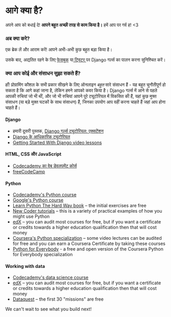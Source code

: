 # आगे क्या है?

अपने आप को बधाई दे! **आपने बहुत अच्छी तरह से काम किया है।** हमें आप पर गर्व ह! <3

### अब क्या करे?

एक ब्रेक लें और आराम करें! आपने अभी-अभी कुछ बहुत बड़ा किया है।

उसके बाद, अद्यतित रहने के लिए [फेसबुक](http://facebook.com/djangogirls) या[ ट्विटर ](https://twitter.com/djangogirls)पर Django गर्ल्स का पालन करना सुनिश्चित करें।

### क्या आप कोई और संसाधन सुझा सकते हैं?

हाँ! प्रोग्रामिंग कौशल के सभी प्रकार सीखने के लिए ऑनलाइन *बहुत* सारे संसाधन हैं - यह बहुत चुनौतीपूर्ण हो सकता है कि आगे कहां जाना है, लेकिन हमने आपको कवर किया है। Django गर्ल्स में आने से पहले आपकी रुचियां जो भी थीं, और जो भी रुचियां आपने पूरे ट्यूटोरियल में विकसित की हैं, यहां कुछ मुफ्त संसाधन (या बड़े मुक्त घटकों के साथ संसाधन) हैं, जिनका उपयोग आप वहीं करना चाहते हैं जहां आप होना चाहते हैं।

#### Django

- हमारी दूसरी पुस्तक, [Django गर्ल्स ट्यूटोरियल: एक्सटेंशन](https://tutorial-extensions.djangogirls.org/)
- [Django के आधिकारिक ट्यूटोरियल](https://docs.djangoproject.com/en/2.2/intro/tutorial01/)
- [Getting Started With Django video lessons](http://www.gettingstartedwithdjango.com/)

#### HTML, CSS और JavaScript

- [Codecademy का वेब डेवलपमेंट कोर्स](https://www.codecademy.com/learn/paths/web-development)
- [freeCodeCamp](https://www.freecodecamp.org/)

#### Python

- [Codecademy's Python course](https://www.codecademy.com/learn/learn-python)
- [Google's Python course](https://developers.google.com/edu/python/)
- [Learn Python The Hard Way book](http://learnpythonthehardway.org/book/) – the initial exercises are free
- [New Coder tutorials](http://newcoder.io/tutorials/) – this is a variety of practical examples of how you might use Python
- [edX](https://www.edx.org/course?search_query=python) – you can audit most courses for free, but if you want a certificate or credits towards a higher education qualification then that will cost money
- [Coursera's Python specialization](https://www.coursera.org/specializations/python) – some video lectures can be audited for free and you can earn a Coursera Certificate by taking these courses
- [Python for Everybody](https://www.py4e.com/) - a free and open version of the Coursera Python for Everybody specialization

#### Working with data

- [Codecademy's data science course](https://www.codecademy.com/learn/paths/data-science)
- [edX](https://www.edx.org/course/?search_query=python&subject=Data%20Analysis%20%26%20Statistics) – you can audit most courses for free, but if you want a certificate or credits towards a higher education qualification then that will cost money
- [Dataquest](https://www.dataquest.io/) – the first 30 "missions" are free

We can't wait to see what you build next!